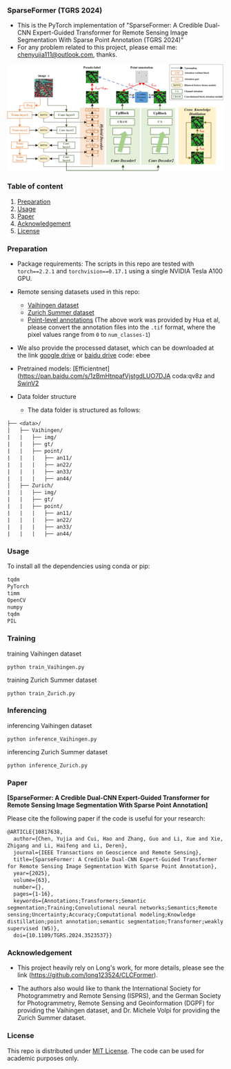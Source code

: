 ### SparseFormer (TGRS 2024)
- This is the PyTorch implementation of "SparseFormer: A Credible Dual-CNN Expert-Guided Transformer for Remote Sensing Image Segmentation With Sparse Point Annotation (TGRS 2024)"
- For any problem related to this project, please email me: chenyujia111@outlook.com, thanks.

![alt text](workflow.jpg)
### Table of content
 1. [Preparation](#preparation)
 2. [Usage](#usage)
 3. [Paper](#paper)
 4. [Acknowledgement](#acknowledgement)
 5. [License](#license)

### Preparation
- Package requirements: The scripts in this repo are tested with `torch==2.2.1` and `torchvision==0.17.1` using a single NVIDIA Tesla A100 GPU.
- Remote sensing datasets used in this repo:
  - [Vaihingen dataset](http://www2.isprs.org/commissions/comm3/wg4/2d-sem-label-vaihingen.html)
  - [Zurich Summer dataset](https://zenodo.org/record/5914759)
  - [Point-level annotations](https://github.com/Hua-YS/Semantic-Segmentation-with-Sparse-Labels) (The above work was provided by Hua et al, please convert the annotation files into the `.tif` format, where the pixel values range from `0` to `num_classes-1`)
-  We also provide the processed dataset, which can be downloaded at the link [google drive](https://drive.google.com/file/d/1lO6Tw5w_T6lOecx2LHtOkRzk-rBYn3OI/view?usp=drive_link) or [baidu drive](https://pan.baidu.com/s/1F_7Ed3X983TtE7NfzbnsyA?pwd=ebee) code: ebee

- Pretrained models: [Efficientnet](https://pan.baidu.com/s/1zBmHtnpafVjstgdLUO7DJA coda:qv8z and [SwinV2](https://drive.google.com/file/d/1arfOBeQWZLUStvc64MkgtG3nQesG2Ini/view?usp=sharing)

- Data folder structure
  - The data folder is structured as follows:
```
├── <data>/
│   ├── Vaihingen/     
|   |   ├── img/
|   |   ├── gt/
|   |   ├── point/
|   |   |   ├── an11/
|   |   |   ├── an22/
|   |   |   ├── an33/
|   |   |   ├── an44/
│   ├── Zurich/    
|   |   ├── img/
|   |   ├── gt/
|   |   ├── point/
|   |   |   ├── an11/
|   |   |   ├── an22/
|   |   |   ├── an33/
|   |   |   ├── an44/
```


### Usage
To install all the dependencies using conda or pip:
```
tqdm
PyTorch
timm
OpenCV
numpy
tqdm
PIL
```

### Training
training Vaihingen dataset

```
python train_Vaihingen.py
```

training Zurich Summer dataset
```
python train_Zurich.py
```

### Inferencing
inferencing Vaihingen dataset
```
python inference_Vaihingen.py
```
inferencing Zurich Summer dataset
```
python inference_Zurich.py
```

### Paper
**[SparseFormer: A Credible Dual-CNN Expert-Guided Transformer for Remote Sensing Image Segmentation With Sparse Point Annotation]**

Please cite the following paper if the code is useful for your research:

```
@ARTICLE{10817638,
  author={Chen, Yujia and Cui, Hao and Zhang, Guo and Li, Xue and Xie, Zhigang and Li, Haifeng and Li, Deren},
  journal={IEEE Transactions on Geoscience and Remote Sensing}, 
  title={SparseFormer: A Credible Dual-CNN Expert-Guided Transformer for Remote Sensing Image Segmentation With Sparse Point Annotation}, 
  year={2025},
  volume={63},
  number={},
  pages={1-16},
  keywords={Annotations;Transformers;Semantic segmentation;Training;Convolutional neural networks;Semantics;Remote sensing;Uncertainty;Accuracy;Computational modeling;Knowledge distillation;point annotation;semantic segmentation;Transformer;weakly supervised (WS)},
  doi={10.1109/TGRS.2024.3523537}}
```
### Acknowledgement
- This project heavily rely on Long's work, for more details, please see the link (https://github.com/long123524/CLCFormer).

- The authors also would like to thank the International Society for Photogrammetry and Remote Sensing (ISPRS), and the German Society for Photogrammetry, Remote Sensing and Geoinformation (DGPF) for providing the Vaihingen dataset, and Dr. Michele Volpi for providing the Zurich Summer dataset.


### License
This repo is distributed under [MIT License](https://github.com/YonghaoXu/CRGNet/blob/main/LICENSE). The code can be used for academic purposes only.


